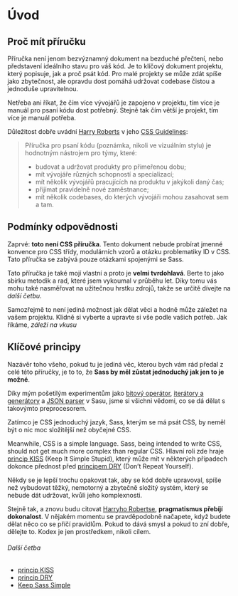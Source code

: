 
# Úvod

## Proč mít příručku

Příručka není jenom bezvýznamný dokument na bezduché přečtení, nebo představení ideálního stavu pro váš kód. Je to klíčový dokument projektu, který popisuje, jak a proč psát kód. Pro malé projekty se může zdát spíše jako zbytečnost, ale opravdu dost pomáhá udržovat codebase čistou a jednoduše upravitelnou.

Netřeba ani říkat, že čím více vývojářů je zapojeno v projektu, tím více je manuál pro psaní kódu dost potřebný. Stejně tak čím větší je projekt, tím více je manuál potřeba.

Důležitost dobře uvádní [Harry Roberts](http://csswizardry.com) v jeho [CSS Guidelines](http://cssguidelin.es/#the-importance-of-a-styleguide):

<blockquote>
  <p>Příručka pro psaní kódu (poznámka, nikoli ve vizuálním stylu) je hodnotným nástrojem pro týmy, které:</p>
  <ul>
    <li>budovat a udržovat produkty pro přimeřenou dobu;</li>
    <li>mít vývojáře různých schopností a specializací;</li>
    <li>mít několik vývojářů pracujících na produktu v jakýkoli daný čas;</li>
    <li>přijímat pravidelně nové zaměstnance;</li>
    <li>mít několik codebases, do kterých vývojáři mohou zasahovat sem a tam.</li>
  </ul>
</blockquote>

## Podmínky odpovědnosti

Zaprvé: **toto není CSS příručka**. Tento dokument nebude probírat jmenné konvence pro CSS třídy, modulárních vzorů a otázku problematiky ID v CSS. Tato příručka se zabývá pouze otázkami spojenými se Sass.

Tato příručka je také mojí vlastní a proto je **velmi tvrdohlavá**. Berte to jako sbírku metodik a rad, které jsem vykoumal v průběhu let. Díky tomu vás mohu také nasměřovat na užitečnou hrstku zdrojů, takže se určitě dívejte na *další četbu*.

Samozřejmě to není jediná možnost jak dělat věci a hodně může záležet na vašem projektu. Klidně si vyberte a upravte si vše podle vašich potřeb. Jak říkáme, *záleží na vkusu* 

## Klíčové principy

Nazávěr toho všeho, pokud tu je jediná věc, kterou bych vám rád předal z celé této příručky, je to to, že **Sass by měl zůstat jednoduchý jak jen to je možné**.

Díky mým pošetilým experimentům jako [bitový operátor](https://github.com/HugoGiraudel/SassyBitwise), [iterátory a generátory](https://github.com/HugoGiraudel/SassyIteratorsGenerators) a [JSON parser](https://github.com/HugoGiraudel/SassyJSON) v Sasu, jsme si všichni vědomi, co se dá dělat s takovýmto preprocesorem.

Zatímco je CSS jednoduchý jazyk, Sass, kterým se má psát CSS, by neměl být o nic moc složitější než obyčejné CSS.

Meanwhile, CSS is a simple language. Sass, being intended to write CSS, should not get much more complex than regular CSS. Hlavní roli zde hraje [princip KISS](https://cs.wikipedia.org/wiki/KISS) (Keep It Simple Stupid), který může mít v některých případech dokonce přednost před [principem DRY](https://cs.wikipedia.org/wiki/Don%27t_repeat_yourself) (Don’t Repeat Yourself).

Někdy se je lepší trochu opakovat tak, aby se kód dobře upravoval, spíše než vybudovat těžký, nemotorný a zbytečně složitý systém, který se nebude dát udržovat, kvůli jeho komplexnosti.

Stejně tak, a znovu budu citovat [Harryho Robertse](https://csswizardry.com), **pragmatismus přebíjí dokonalost**. V nějakém momentu se pravděpodobně načapete, když budete dělat něco co se příčí pravidlům. Pokud to dává smysl a pokud to zní dobře, dělejte to. Kodex je jen prostředkem, nikoli cílem.

###### Další četba

* [princip KISS](https://cs.wikipedia.org/wiki/KISS)
* [princip DRY](https://cs.wikipedia.org/wiki/Don%27t_repeat_yourself)
* [Keep Sass Simple](http://www.sitepoint.com/keep-sass-simple/)
